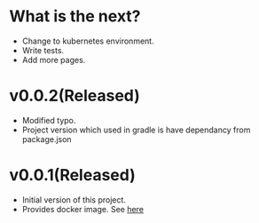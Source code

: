 # What is the next?
- Change to kubernetes environment.
- Write tests.
- Add more pages.

# v0.0.2(Released)
- Modified typo.
- Project version which used in gradle is have dependancy from package.json

# v0.0.1(Released)
- Initial version of this project.
- Provides docker image. See [here](https://hub.docker.com/repository/docker/ibjsw/show-itself/tags?page=1)
